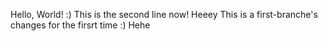 Hello, World! :)
This is the second line now!
Heeey
This is a first-branche's changes for the firsrt time :)
Hehe